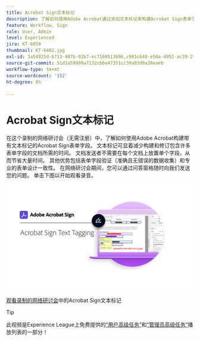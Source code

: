 ```yaml
---
title: Acrobat Sign文本标记
description: 了解如何使用Adobe Acrobat通过添加文本标记来构建Acrobat Sign表单字段
feature: Workflow, Sign
role: User, Admin
level: Experienced
jira: KT-6059
thumbnail: KT-6402.jpg
exl-id: 3a54925d-b713-487b-92b7-ec7160513696,c981c640-e50a-4952-ac39-2f90d6d0cf08
source-git-commit: 51d1a59999a7132cb6e47351cc39a93d9a38eaeb
workflow-type: tm+mt
source-wordcount: '152'
ht-degree: 0%

---
```


# Acrobat Sign文本标记

在这个录制的网络研讨会（无需注册）中，了解如何使用Adobe Acrobat构建带有文本标记的Acrobat Sign表单字段。 文本标记可显着减少构建和修订包含许多表单字段的文档所需的时间。 文档发送者不需要在每个文档上放置单个字段，从而节省大量时间。 其他优势包括表单字段验证（准确且无错误的数据收集）和专业的表单设计一致性。 在网络研讨会期间，您可以通过问答窗格随时向我们发送您的问题。 单击下图以开始观看录音。

[![观看会话](../assets/Text-Tagging.png)](https://event.on24.com/wcc/r/2338276/415BE4603F60A61A546C0A91528B444F)

[观看录制的网络研讨会](https://event.on24.com/wcc/r/2338276/415BE4603F60A61A546C0A91528B444F)中的Acrobat Sign文本标记

>[!TIP]
>
>此视频是Experience League上免费提供的[“用户高级任务”](https://experienceleague.adobe.com/en/playlists/acrobat-sign-get-started-business-users)和[“管理员高级任务”](https://experienceleague.adobe.com/en/playlists/acrobat-sign-perform-advanced-tasks-administrators)播放列表的一部分！
